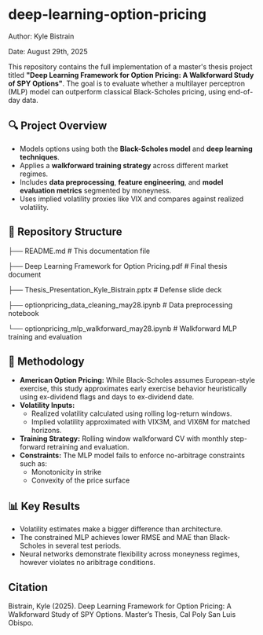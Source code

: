 # deep-learning-option-pricing

Author: Kyle Bistrain

Date: August 29th, 2025

This repository contains the full implementation of a master's thesis project titled **"Deep Learning Framework for Option Pricing: A Walkforward Study of SPY Options"**. The goal is to evaluate whether a multilayer perceptron (MLP) model can outperform classical Black-Scholes pricing, using end-of-day data.

## 🔍 Project Overview

- Models options using both the **Black-Scholes model** and **deep learning techniques**.
- Applies a **walkforward training strategy** across different market regimes.
- Includes **data preprocessing**, **feature engineering**, and **model evaluation metrics** segmented by moneyness.
- Uses implied volatility proxies like VIX and compares against realized volatility.

## 📁 Repository Structure

├── README.md                                            # This documentation file

├── Deep Learning Framework for Option Pricing.pdf       # Final thesis document

├── Thesis_Presentation_Kyle_Bistrain.pptx               # Defense slide deck

├── optionpricing_data_cleaning_may28.ipynb              # Data preprocessing notebook

└── optionpricing_mlp_walkforward_may28.ipynb            # Walkforward MLP training and evaluation


## 🧪 Methodology

- **American Option Pricing:** While Black-Scholes assumes European-style exercise, this study approximates early exercise behavior heuristically using ex-dividend flags and days to ex-dividend date.
- **Volatility Inputs:**
  - Realized volatility calculated using rolling log-return windows.
  - Implied volatility approximated with VIX3M, and VIX6M for matched horizons.
- **Training Strategy:** Rolling window walkforward CV with monthly step-forward retraining and evaluation.
- **Constraints:** The MLP model fails to enforce no-arbitrage constraints such as:
  - Monotonicity in strike
  - Convexity of the price surface

## 📊 Key Results

- Volatility estimates make a bigger difference than architecture. 
- The constrained MLP achieves lower RMSE and MAE than Black-Scholes in several test periods.
- Neural networks demonstrate flexibility across moneyness regimes, however violates no aribitrage conditions.


## Citation

Bistrain, Kyle (2025). Deep Learning Framework for Option Pricing: A Walkforward Study of SPY Options. 
Master’s Thesis, Cal Poly San Luis Obispo.


